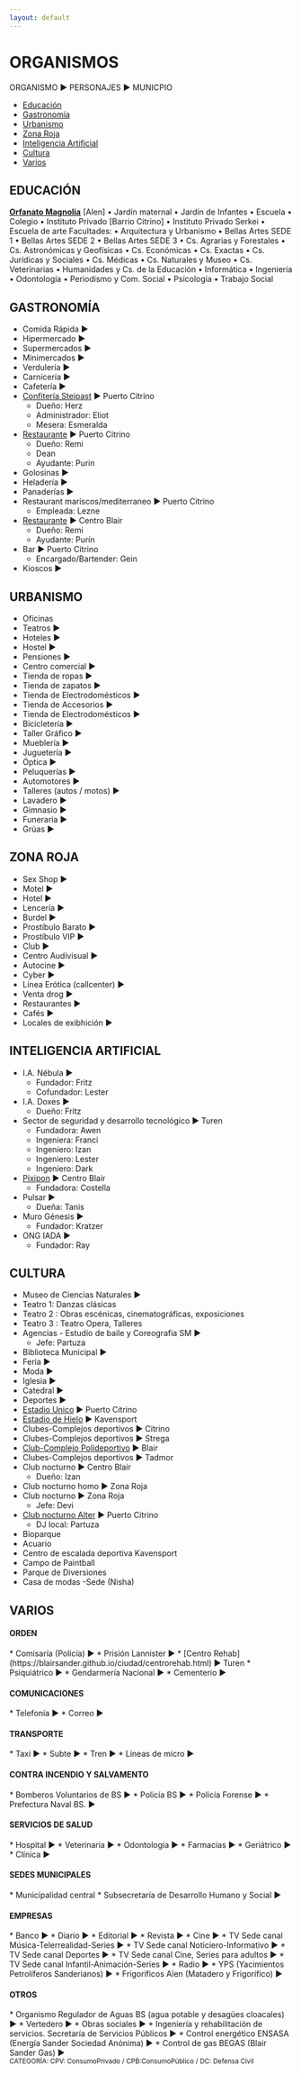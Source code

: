 ```yaml
---
layout: default
---
```


# ORGANISMOS

ORGANISMO ► PERSONAJES ► MUNICPIO

- [Educación](#educación)
- [Gastronomía](#gastronomía)
- [Urbanismo](#urbanismo)
- [Zona Roja](#zona-roja)
- [Inteligencia Artificial](#inteligencia-artificial)
- [Cultura](#cultura)
- [Varios](#varios)
  
## EDUCACIÓN
**[Orfanato Magnolia](https://blairsander.github.io/ciudad/orfanato.html)** [Alen] • Jardín maternal • Jardín de Infantes • Escuela • Colegio • Instituto Privado [Barrio Citrino] • Instituto Privado Serkei • Escuela de arte 
Facultades: • Arquitectura y Urbanismo • Bellas Artes SEDE 1 • Bellas Artes SEDE 2 • Bellas Artes SEDE 3 • Cs. Agrarias y Forestales • Cs. Astronómicas y Geofísicas • Cs. Económicas • Cs. Exactas • Cs. Jurídicas y Sociales • Cs. Médicas • Cs. Naturales y Museo • Cs. Veterinarias • Humanidades y Cs. de la Educación • Informática • Ingeniería • Odontología • Periodismo y Com. Social • Psicología • Trabajo Social 
 
## GASTRONOMÍA
- Comida Rápida ►
- Hipermercado ► 
- Supermercados ►
- Minimercados ► 
- Verdulería ► 
- Carnicería ► 
- Cafetería ► 
- [Confitería Steipast](https://blairsander.github.io/ciudad/steipast.html) ► Puerto Citrino
    - Dueño: Herz 
    - Administrador: Eliot
    - Mesera: Esmeralda
- [Restaurante](https://blairsander.github.io/ciudad/restaurantedemi.html) ► Puerto Citrino
   - Dueño: Remi 
   - Dean
   - Ayudante: Purin
- Golosinas ► 
- Heladería ► 
- Panaderías ► 
- Restaurant mariscos/mediterraneo ► Puerto Citrino
    - Empleada: Lezne 
- [Restaurante](https://blairsander.github.io/ciudad/restauranteremi.html) ► Centro Blair
   - Dueño: Remi 
   - Ayudante: Purín 
- Bar ► Puerto Citrino
   - Encargado/Bartender: Gein 
- Kioscos ► 

## URBANISMO
* Oficinas 
* Teatros ► 
* Hoteles ► 
* Hostel ► 
* Pensiones ► 
* Centro comercial ► 
* Tienda de ropas ► 
* Tienda de zapatos ► 
* Tienda de Electrodomésticos ► 
* Tienda de Accesorios ► 
* Tienda de Electrodomésticos ► 
* Bicicletería ► 
* Taller Gráfico ► 
* Mueblería   ► 
* Juguetería ► 
* Óptica ► 
* Peluquerías ► 
* Automotores ► 
* Talleres (autos / motos) ► 
* Lavadero ► 
* Gimnasio ► 
* Funeraria ► 
* Grúas ► 

## ZONA ROJA
* Sex Shop ►  
* Motel ►
* Hotel ►
* Lencería ► 
* Burdel ► 
* Prostíbulo Barato ► 
* Prostíbulo VIP ► 
* Club ► 
* Centro Audivisual ► 
* Autocine ►
* Cyber ► 
* Línea Erótica (callcenter) ► 
* Venta drog ►
* Restaurantes ►
* Cafés ► 
* Locales de exibhición ► 


## INTELIGENCIA ARTIFICIAL
* I.A. Nébula ► 
   - Fundador: Fritz
   - Cofundador: Lester
* I.A. Doxes ► 
   - Dueño: Fritz
* Sector de seguridad y desarrollo tecnológico ► Turen
   - Fundadora: Awen
   - Ingeniera: Franci
   - Ingeniero: Izan
   - Ingeniero: Lester
   - Ingeniero: Dark
* [Pixipon](https://blairsander.github.io/ciudad/pixipon.html) ► Centro Blair
   - Fundadora: Costella
* Pulsar ► 
   -  Dueña: Tanis
* Muro Génesis ► 
   - Fundador: Kratzer
* ONG IADA ► 
   - Fundador: Ray

## CULTURA
* Museo de Ciencias Naturales ► 
* Teatro 1: Danzas clásicas
* Teatro 2 : Obras escénicas, cinematográficas, exposiciones
* Teatro 3 : Teatro Opera, Talleres
* Agencias - Estudio de baile y Coreografia SM  ► 
    * Jefe: Partuza
* Biblioteca Municipal ► 
* Feria ► 
* Moda ► 
* Iglesia ► 
* Catedral ► 
* Deportes ► 
* [Estadio Unico](https://blairsander.github.io/ciudad/estadiounico.html) ► Puerto Citrino
* [Estadio de Hielo](https://blairsander.github.io/ciudad/estadiohielo.html) ► Kavensport
* Clubes-Complejos deportivos ►  Citrino
* Clubes-Complejos deportivos ►  Strega
* [Club-Complejo Polideportivo](https://blairsander.github.io/ciudad/polideportivoblair.html) ►  Blair
* Clubes-Complejos deportivos ►  Tadmor
* Club nocturno ► Centro Blair 
    * Dueño: Izan
* Club nocturno homo ► Zona Roja
* Club nocturno  ► Zona Roja
    * Jefe: Devi
* [Club nocturno Alter](https://blairsander.github.io/ciudad/nightclubalter.html)  ► Puerto Citrino
    * DJ local: Partuza
* Bioparque
* Acuario
* Centro de escalada deportiva Kavensport
* Campo de Paintball
* Parque de Diversiones
* Casa de modas -Sede (Nisha)

## VARIOS

<h4>ORDEN</h4>
* Comisaría (Policía) ►  
* Prisión Lannister ► 
* [Centro Rehab](https://blairsander.github.io/ciudad/centrorehab.html) ► Turen
* Psiquiátrico ►
* Gendarmería Nacional ► 
* Cementerio ► 

<h4>COMUNICACIONES</h4>
* Telefonía ►  
* Correo ► 

<h4>TRANSPORTE</h4>
* Taxi ► 
* Subte  ► 
* Tren ► 
* Líneas de micro ► 

<h4>CONTRA INCENDIO Y SALVAMENTO</h4>
* Bomberos Voluntarios de BS ► 
* Policía BS ► 
* Policía Forense ►
* Prefectura Naval BS. ► 

<h4>SERVICIOS DE SALUD</h4> 
* Hospital ►  
* Veterinaria ►  
* Odontología ►
* Farmacias ► 
* Geriátrico ► 
* Clínica ► 

<h4>SEDES MUNICIPALES</h4> 
* Municipalidad central
* Subsecretaría de Desarrollo Humano y Social ► 

<h4>EMPRESAS</h4>
* Banco ► 
* Diario ► 
* Editorial ► 
* Revista ► 
* Cine ► 
* TV Sede canal Música-Telerrealidad-Series ► 
* TV Sede canal Noticiero-Informativo ► 
* TV Sede canal Deportes ► 
* TV Sede canal Cine, Series para adultos ► 
* TV Sede canal Infantil-Animación-Series ► 
* Radio ► 
* YPS (Yacimientos Petrolíferos Sanderianos) ► 
* Frigoríficos Alen (Matadero y Frigorífico) ► 

<h4>OTROS</h4>
* Organismo Regulador de Aguas BS (agua potable y desagües cloacales) ► 
* Vertedero ► 
* Obras sociales ►
* Ingeniería y rehabilitación de servicios. Secretaría de Servicios Públicos ►    
* Control energético ENSASA (Energía Sander Sociedad Anónima) ► 
* Control de gas BEGAS (Blair Sander Gas) ►  

<br>
<small>CATEGORÍA: CPV: ConsumoPrivado / CPB:ConsumoPúblico / DC: Defensa Civil</small>
